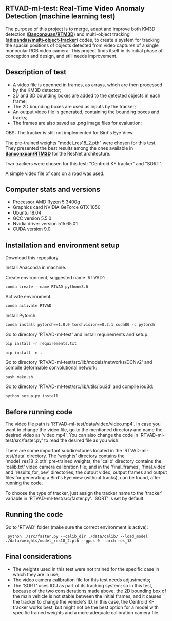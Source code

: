 ## RTVAD-ml-test: Real-Time Video Anomaly Detection (machine learning test)

The purpose of this project is to merge, adapt and improve both KM3D detection ([**Banconxuan/RTM3D**](https://github.com/Banconxuan/RTM3D)) and multi-object tracking ([**adipandas/multi-object-tracker**](https://github.com/adipandas/multi-object-tracker)) codes, to create a system for tracking the spacial positions of objects detected from video captures of a single monocular RGB video camera. This project finds itself in its initial phase of conception and design, and still needs improvement.

## Description of test

- A video file is openned in frames, as arrays, which are then processed by the KM3D detector;
- 2D and 3D bounding boxes are added to the detected objects in each frame;
- The 2D bounding boxes are used as inputs by the tracker;
- An output video file is generated, containing the bounding boxes and tracks;
- The frames are also saved as .png image files for evaluation;

OBS: The tracker is still not implemented for Bird's Eye View.

The pre-trained weights "model_res18_2.pth" were chosen for this test. They presented the best results among the ones available in [**Banconxuan/RTM3D**](https://github.com/Banconxuan/RTM3D) for the ResNet architecture.

Two trackers were chosen for this test: "Centroid KF tracker" and "SORT".

A simple video file of cars on a road was used.

## Computer stats and versions

- Processor AMD Ryzen 5 3400g
- Graphics card NVIDIA GeForce GTX 1050
- Ubuntu 18.04
- GCC version 5.5.0
- Nvidia driver version 515.65.01
- CUDA version 9.0

## Installation and environment setup

Download this repository.

Install Anaconda in machine.

Create environment, suggested name 'RTVAD':
    
    conda create --name RTVAD python=3.6

Activate environment:
    
    conda activate RTVAD

Install Pytorch:
    
    conda install pytorch==1.0.0 torchvision==0.2.1 cuda80 -c pytorch

Go to directory 'RTVAD-ml-test' and install requirements and setup:
    
    pip install -r requirements.txt

    pip install -e .

Go to directory 'RTVAD-ml-test/src/lib/models/networks/DCNv2' and compile deformable convolutional network:
    
    bash make.sh

Go to directory 'RTVAD-ml-test/src/lib/utils/iou3d' and compile iou3d:
    
    python setup.py install

## Before running code

The video file path is 'RTVAD-ml-test/data/video/video.mp4'. In case you want to change the video file, go to the mentioned directory and name the desired video as 'video.mp4'. You can also change the code in 'RTVAD-ml-test/src/faster.py' to read the desired file as you wish.

There are some important subdirectories located in the 'RTVAD-ml-test/data' directory. The 'weights' directory contains the 'model_res18_2.pth' pre-trained weights; the 'calib' directory contains the 'calib.txt' video camera calibration file; and in the 'final_frames', 'final_video' and 'results_for_bev' directories, the output video, output frames and output files for generating a Bird's Eye view (without tracks), can be found, after running the code.

To choose the type of tracker, just assign the tracker name to the 'tracker' variable in 'RTVAD-ml-test/src/faster.py'. 'SORT' is set by default.

## Running the code

Go to 'RTVAD' folder (make sure the correct environment is active):
     
     python ./src/faster.py --calib_dir ./data/calib/ --load_model ./data/weights/model_res18_2.pth --gpus 0 --arch res_18

## Final considerations

- The weights used in this test were not trained for the specific case in which they are in use;
- The video camera calibration file for this test needs adjustments;
- The 'SORT' uses IOU as part of its tracking system; so in this test, because of the two considerations made above, the 2D bounding box of the main vehicle is not stable between the initial frames, and it causes the tracker to change the vehicle's ID. In this case, the Centroid KF tracker works best, but might not be the best option for a model with specific trained weights and a more adequate calibration camera file.
